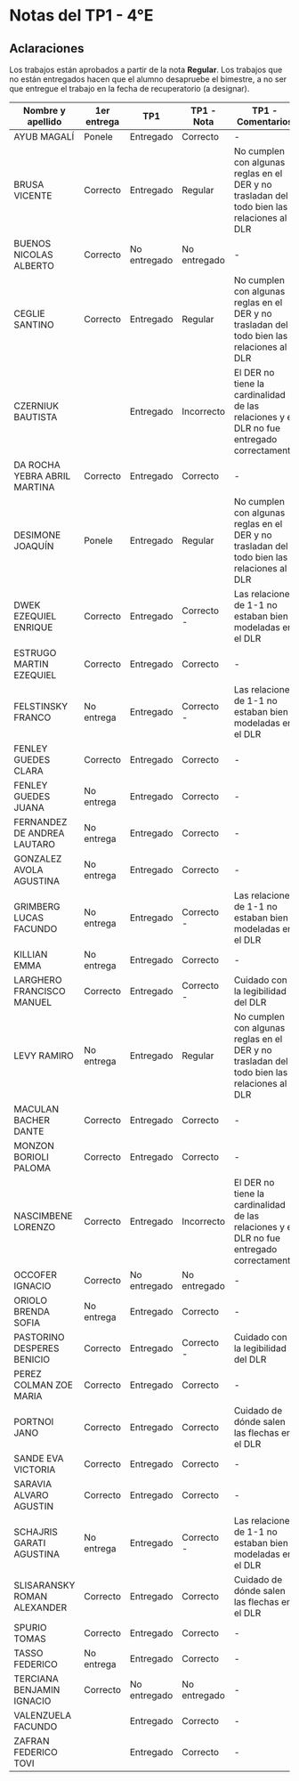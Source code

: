 # Notas del TP1 - 4°E

## Aclaraciones

Los trabajos están aprobados a partir de la nota **Regular**.
Los trabajos que no están entregados hacen que el alumno desapruebe el bimestre, a no ser que entregue el trabajo en la fecha de recuperatorio (a designar).

| Nombre y apellido            | 1er entrega | TP1          | TP1 - Nota   | TP1 - Comentarios                                                                          |
| ---------------------------- | ----------- | ------------ | ------------ | ------------------------------------------------------------------------------------------ |
| AYUB MAGALÍ                  | Ponele      | Entregado    | Correcto     | \-                                                                                         |
| BRUSA VICENTE                | Correcto    | Entregado    | Regular  | No cumplen con algunas reglas en el DER y no trasladan del todo bien las relaciones al DLR |
| BUENOS NICOLAS ALBERTO       | Correcto    | No entregado | No entregado | \-                                                                                         |
| CEGLIE SANTINO               | Correcto    | Entregado    | Regular  | No cumplen con algunas reglas en el DER y no trasladan del todo bien las relaciones al DLR |
| CZERNIUK BAUTISTA            |             | Entregado    | Incorrecto   | El DER no tiene la cardinalidad de las relaciones y el DLR no fue entregado correctamente  |
| DA ROCHA YEBRA ABRIL MARTINA | Correcto    | Entregado    | Correcto     | \-                                                                                         |
| DESIMONE JOAQUÍN             | Ponele      | Entregado    | Regular  | No cumplen con algunas reglas en el DER y no trasladan del todo bien las relaciones al DLR |
| DWEK EZEQUIEL ENRIQUE        | Correcto    | Entregado    | Correcto -   | Las relaciones de 1-1 no estaban bien modeladas en el DLR                                  |
| ESTRUGO MARTIN EZEQUIEL      | Correcto    | Entregado    | Correcto     | \-                                                                                         |
| FELSTINSKY FRANCO            | No entrega  | Entregado    | Correcto -   | Las relaciones de 1-1 no estaban bien modeladas en el DLR                                  |
| FENLEY GUEDES CLARA          | Correcto    | Entregado    | Correcto     | \-                                                                                         |
| FENLEY GUEDES JUANA          | No entrega  | Entregado    | Correcto     | \-                                                                                         |
| FERNANDEZ DE ANDREA LAUTARO  | No entrega  | Entregado    | Correcto     | \-                                                                                         |
| GONZALEZ AVOLA AGUSTINA      | No entrega  | Entregado    | Correcto     | \-                                                                                         |
| GRIMBERG LUCAS FACUNDO       | No entrega  | Entregado    | Correcto -   | Las relaciones de 1-1 no estaban bien modeladas en el DLR                                  |
| KILLIAN EMMA                 | No entrega  | Entregado    | Correcto     | \-                                                                                         |
| LARGHERO FRANCISCO MANUEL    | Correcto    | Entregado    | Correcto -   | Cuidado con la legibilidad del DLR                                                         |
| LEVY RAMIRO                  | No entrega  | Entregado    | Regular  | No cumplen con algunas reglas en el DER y no trasladan del todo bien las relaciones al DLR |
| MACULAN BACHER DANTE         | Correcto    | Entregado    | Correcto     | \-                                                                                         |
| MONZON BORIOLI PALOMA        | Correcto    | Entregado    | Correcto     | \-                                                                                         |
| NASCIMBENE LORENZO           | Correcto    | Entregado    | Incorrecto   | El DER no tiene la cardinalidad de las relaciones y el DLR no fue entregado correctamente  |
| OCCOFER IGNACIO              | Correcto    | No entregado | No entregado | \-                                                                                         |
| ORIOLO BRENDA SOFIA          | No entrega  | Entregado    | Correcto     | \-                                                                                         |
| PASTORINO DESPERES BENICIO   | Correcto    | Entregado    | Correcto -   | Cuidado con la legibilidad del DLR                                                         |
| PEREZ COLMAN ZOE MARIA       | Correcto    | Entregado    | Correcto     | \-                                                                                         |
| PORTNOI JANO                 | Correcto    | Entregado    | Correcto     | Cuidado de dónde salen las flechas en el DLR                                               |
| SANDE EVA VICTORIA           | Correcto    | Entregado    | Correcto     | \-                                                                                         |
| SARAVIA ALVARO AGUSTIN       | Correcto    | Entregado    | Correcto     | \-                                                                                         |
| SCHAJRIS GARATI AGUSTINA     | No entrega  | Entregado    | Correcto -   | Las relaciones de 1-1 no estaban bien modeladas en el DLR                                  |
| SLISARANSKY ROMAN ALEXANDER  | Correcto    | Entregado    | Correcto     | Cuidado de dónde salen las flechas en el DLR                                               |
| SPURIO TOMAS                 | Correcto    | Entregado    | Correcto     | \-                                                                                         |
| TASSO FEDERICO               | No entrega  | Entregado    | Correcto     | \-                                                                                         |
| TERCIANA BENJAMIN IGNACIO    | Correcto    | No entregado | No entregado | \-                                                                                         |
| VALENZUELA FACUNDO           |             | Entregado    | Correcto     | \-                                                                                         |
| ZAFRAN FEDERICO TOVI         |             | Entregado    | Correcto     | \-                                                                                         |
